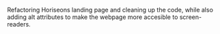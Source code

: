 Refactoring Horiseons landing page and cleaning up the code, while also adding alt attributes to make the webpage more accesible to screen-readers.